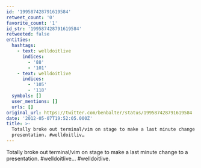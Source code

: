 ```yaml
---
id: '199587428791619584'
retweet_count: '0'
favorite_count: '1'
id_str: '199587428791619584'
retweeted: false
entities:
  hashtags:
    - text: welldoitlive
      indices:
        - '88'
        - '101'
    - text: welldoitlive
      indices:
        - '105'
        - '118'
  symbols: []
  user_mentions: []
  urls: []
original_url: https://twitter.com/benbalter/status/199587428791619584
date: '2012-05-07T19:52:05.000Z'
title: >-
  Totally broke out terminal/vim on stage to make a last minute change to a
  presentation. #welldoitliv…
---
```


Totally broke out terminal/vim on stage to make a last minute change to a presentation. #welldoitlive... #welldoitlive.